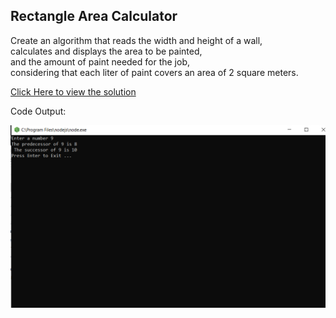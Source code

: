 ## Rectangle Area Calculator

 Create an algorithm that reads the width and height of a wall, <br>
 calculates and displays the area to be painted, <br>
 and the amount of paint needed for the job, <br>
 considering that each liter of paint covers an area of 2 square meters.<br>

[Click Here to view the solution](https://github.com/davi-p-oliveira-11/JavaScriptCodeHub/blob/main/Challenges/Rectangle-Calc/solution.js)

Code Output:

![Output](https://github.com/davi-p-oliveira-11/JavaScriptCodeHub/blob/main/Challenges/Predecessor-Succesor/screenshot.png)

